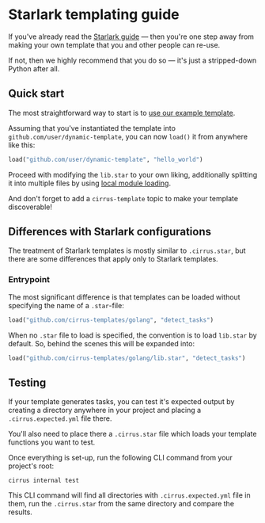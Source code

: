 # Starlark templating guide

If you've already read the [Starlark guide](STARLARK.md) — then you're one step away from making your own template that you and other people can re-use.

If not, then we highly recommend that you do so — it's just a stripped-down Python after all.

## Quick start

The most straightforward way to start is to [use our example template](https://github.com/cirrus-templates/example).

Assuming that you've instantiated the template into `github.com/user/dynamic-template`, you can now `load()` it from anywhere like this:

```python
load("github.com/user/dynamic-template", "hello_world")
```

Proceed with modifying the `lib.star` to your own liking, additionally splitting it into multiple files by using [local module loading](STARLARK.md#local).

And don't forget to add a `cirrus-template` topic to make your template discoverable!

## Differences with Starlark configurations

The treatment of Starlark templates is mostly similar to `.cirrus.star`, but there are some differences that apply only to Starlark templates.

### Entrypoint

The most significant difference is that templates can be loaded without specifying the name of a `.star`-file:

```python
load("github.com/cirrus-templates/golang", "detect_tasks")
```

When no `.star` file to load is specified, the convention is to load `lib.star` by default. So, behind the scenes this will be expanded into:

```python
load("github.com/cirrus-templates/golang/lib.star", "detect_tasks")
```

## Testing

If your template generates tasks, you can test it's expected output by creating a directory anywhere in your project and placing a `.cirrus.expected.yml` file there.

You'll also need to place there a `.cirrus.star` file which loads your template functions you want to test.

Once everything is set-up, run the following CLI command from your project's root:

```
cirrus internal test
```

This CLI command will find all directories with `.cirrus.expected.yml` file in them, run the `.cirrus.star` from the same directory and compare the results.
